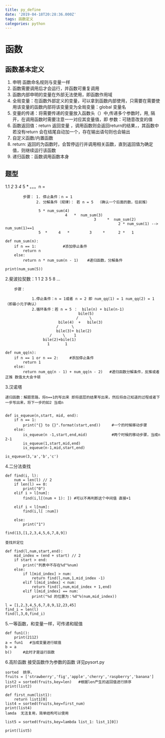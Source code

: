 ```yaml
---
title: py_define
date: '2019-04-18T20:28:36.000Z'
tags: 函数定义
categories: python
---
```


# 函数

## 函数基本定义

1. 申明 函数命名规则与变量一样
2. 函数需要调用后才会运行，并函数可重复调用
3. 函数内部申明的变量在外部无法使用，即函数作用域
4. 全局变量：在函数外部定义的变量，可以拿到函数内部使用，只需要在需要使用该变量的函数内部将该变量变为全局变量：global 变量名
5. 变量的传递：将需要传递的变量放入函数头（）中,传递多个参数时，用, 隔开，在调用函数时需要注意一一对应其变量值，即 参数：可随意改变的值
6. 函数返回值：return 返回变量 ，调用函数则会返回return的结果，，其函数中若没有return 会在结尾自动加一个，存在输出语句则也会输出
7. 自定义函数/内置函数
8. return: 返回的为函数时，会暂停运行并调用相关函数，直到返回值为确定值，则继续运行该函数
9. 递归函数：函数调用函数本身

## 题型

1.1  _2_  3  _4_  5 \* 。。。n =

```text
        步骤： 1. 停止条件：n = 1
              2. 分解条件（规律）： 若 n = 5  （确认一个后面的数，往前推）

               5 * num_sum(4)
                           4   *  num_sum(3)
                                        3     *  num_sum(2)
                                                   2 * num_sum(1) --> num_sum(1)==1
               5  *     4   *         3     *      2 *   1
```

```text
def num_sum(n):
    if n == 1:            #添加停止条件
        return n
    else:
        return n * num_sum(n - 1)    #递归函数，分解条件

print(num_sum(5))
```

2.斐波拉契数：1 1 2 3 5 8 ...

```text
    步骤：

            1.停止条件：n = 1或者 n = 2 即 num_qq(1) = 1 num_qq(2) = 1 （即最小元子确认）
            2.循环条件：若 n = 5 ：  bile(n) + bile(n-1)
                                 bile(5) 
                                /     \
                        bile(4)  +   bile(3)
                       /      \             
                       bile(3)+ bile(2)  
                    /     \    1        
                 bile(2)+bile(1)
                   1       1
```

```text
def num_qq(n):
    if n == 1 or n == 2:     #添加停止条件
        return 1
    else:
        return num_qq(n - 1) + num_qq(n - 2)   #递归函数分解条件，反推或者正推 数值太大会卡顿
```

3.汉诺塔

```text
递归函数：解题思路，将n==1的写出来 即将底层的结果写出来，然后将自己知道的过程或者下一步写出来，将下一步的如2 当成n 


def is_equeue(n,start, mid, end):
    if n == 1:
        print("{} to {}".format(start,end))     #一个的时候移动步骤
    else:
        is_equeue(n -1,start,end,mid)           #两个时候的移动步骤，当成n     2-1
        is_equeue(1,start,mid,end)
        is_equeue(n-1,mid,start,end)

is_equeue(3,'a','b','c')
```

4.二分法查找

```text
def find(i, l):
    num = len(l) // 2
    if len(l) == 0:
        print("0")
    elif i > l[num]:
        find(i,l[(num + 1): ]) #可以不再判断这个中间值 直接+1

    elif i < l[num]:
        find(i,l[ :num])

    else:
        print("1")

find(13,[1,2,3,4,5,6,7,8,9])
```

```text
查找并定位

def find(l,num,start,end):
    mid_index = (end + start) // 2
    if start > end:
        print("列表中不存在%d"%num)
    else:
        if l[mid_index] > num:
            return find(l,num,1,mid_index -1)
        elif l[mid_index] < num:
            return find(l,num,mid_index + 1,end)
        elif l[mid_index] == num:
            print("%d 的位置为：%d"%(num,mid_index))

l = [1,2,3,4,5,6,7,8,9,12,23,45]
find_i = len(l)
find(l,3,0,find_i)
```

5.一等函数，和变量一样，可传递和赋值

```text
def fun1():
    print(2112)
a = fun1   #当成变量进行赋值
b = a
b()     #此时才是运行函数
```

6.高阶函数 接受函数作为参数的函数 详见pysort.py

```text
sorted  排序，
fruits = ['strawberry','fig','apple','cherry','raspberry','banana']
list2 = sorted(fruits,key=len)   #根据len产生的返回值进行排序
print(list2)

def first_num(list1):
    return list1[0]
list4 = sorted(fruits,key=first_num)
print(list4)
lamda  无法复用，简单结构可以使用

list5 = sorted(fruits,key=lambda list_1: list_1[0])

print(list5)
```

